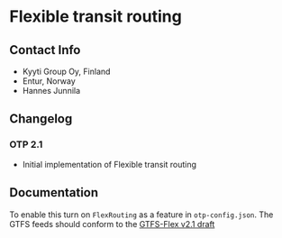 # Flexible transit routing

## Contact Info

- Kyyti Group Oy, Finland
- Entur, Norway
- Hannes Junnila


## Changelog

### OTP 2.1
- Initial implementation of Flexible transit routing

## Documentation
To enable this turn on `FlexRouting` as a feature in `otp-config.json`. The GTFS feeds should conform to the [GTFS-Flex v2.1 draft](https://docs.google.com/document/d/1PyYK6JVzz52XEx3FXqAJmoVefHFqZTHS4Mpn20dTuKE/)

